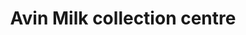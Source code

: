 ---
title: "Avin Milk collection centre"
url: /kallipalayam-namakkal/avin-milk-collection-centre/
shop: Milch
---